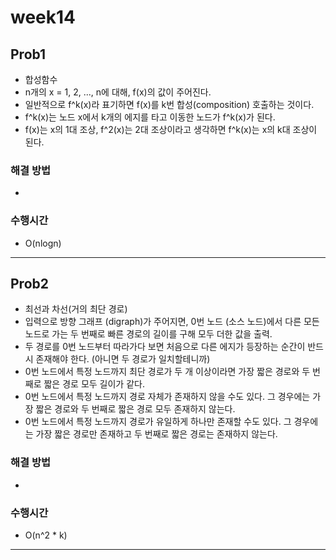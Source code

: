
# week14
## Prob1
- 합성함수
- n개의 x = 1, 2, ..., n에 대해, f(x)의 값이 주어진다.
- 일반적으로 f^k(x)라 표기하면 f(x)를 k번 합성(composition) 호출하는 것이다.
- f^k(x)는 노드 x에서 k개의 에지를 타고 이동한 노드가 f^k(x)가 된다.
- f(x)는 x의 1대 조상, f^2(x)는 2대 조상이라고 생각하면 f^k(x)는 x의 k대 조상이 된다.

### 해결 방법
- 

### 수행시간
- O(nlogn)


---

## Prob2
- 최선과 차선(거의 최단 경로)
- 입력으로 방향 그래프 (digraph)가 주어지면, 0번 노드 (소스 노드)에서 다른 모든 노드로 가는 두 번째로 빠른 경로의 길이를 구해 모두 더한 값을 출력.
- 두 경로를 0번 노드부터 따라가다 보면 처음으로 다른 에지가 등장하는 순간이 반드시 존재해야 한다. (아니면 두 경로가 일치할테니까)
- 0번 노드에서 특정 노드까지 최단 경로가 두 개 이상이라면 가장 짧은 경로와 두 번째로 짧은 경로 모두 길이가 같다.
- 0번 노드에서 특정 노드까지 경로 자체가 존재하지 않을 수도 있다. 그 경우에는 가장 짧은 경로와 두 번째로 짧은 경로 모두 존재하지 않는다.
- 0번 노드에서 특정 노드까지 경로가 유일하게 하나만 존재할 수도 있다. 그 경우에는 가장 짧은 경로만 존재하고 두 번째로 짧은 경로는 존재하지 않는다.

### 해결 방법
- 

### 수행시간
- O(n^2 * k)


---




